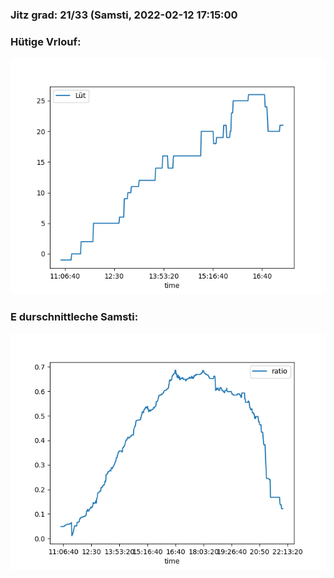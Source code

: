 ### Jitz grad: 21/33 (Samsti, 2022-02-12 17:15:00

### Hütige Vrlouf:
![Graph](Today.png)

### E durschnittleche Samsti:
![Graph](Samsti.png)